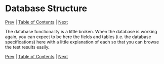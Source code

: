 # Database Structure

[Prev](writing-test-cases.md)
|
[Table of Contents](README.md)
|
[Next](analyze-results.md)

The database functionality is a little broken.  When the database is working
again, you can expect to be here the fields and tables (i.e. the database
specifications) here with a little explanation of each so that you can browse
the test results easily.

[Prev](writing-test-cases.md)
|
[Table of Contents](README.md)
|
[Next](analyze-results.md)
